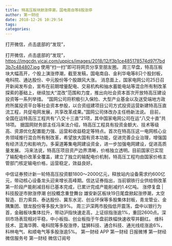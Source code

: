 ```yaml
---
title: 特高压板块掀涨停潮，国电南自等8股涨停
author: 第一财经
date: 2018-12-26 10:29:54
tags: 
categories: 
---
```

打开微信，点击底部的“发现”，
<!-- more -->
打开微信，点击底部的“发现”，
https://imgcdn.yicai.com/uppics/images/2018/12/f3b1ce485178574d97f7bd3b7c484807.jpg
使用“扫一扫”即可将网页分享至朋友圈。
周三早盘，特高压板块大幅高开，个股上演涨停潮，截至发稿，国电南自、金利华电等8只个股封板，电科院、通达股份、中元股份等个股跟风大涨。
消息面上，国家电网公司25日召开新闻发布会，宣布在前期增量配电、交易机构和抽水蓄能电站等混合所有制改革探索的基础上，继续加大“混改”范围和力度，推出向社会资本首次开放特高压建设投资等一系列举措。
“国网公司将积极引入保险、大型产业基金以及送受端地方政府所属投资平台等社会资本参股，以合资组建项目公司方式投资运营新建特高压直流工程，共促电网发展，共享改革成果。”国网公司体改办主任杨新法说。
目前，全国在运特高压工程共有“八交十三直”21项，其中国家电网公司在运“八交十直”共18项。
据国网财务部主任冯来法介绍，特高压工程具有投资金额大、技术等级高、资源优化配置能力强、运营和收益稳定等特点。首次在特高压这一电网核心业务领域推行混合所有制改革，希望放大国有资本功能，促进完善企业治理，增强国有经济活力和影响力。多渠道筹集电网建设资金，进一步加强电网建设，促进高质量发展。
冯来法说，特高压项目资产边界清晰，价格独立透明。目前国家已实现了输配电价改革全覆盖，建立了独立的输配电价机制，特高压工程均由国家价格主管部门核定输电价格，运营稳定，效益良好。
 
 
中信证券预计新一轮特高压投资额1800～2000亿元，释放站内设备需求约600亿元，带动核心设备龙头迎来增长高峰期。信达证券指出，当前钢铁行业供给侧改革第一阶段产能削减目标已基本完成，已累计完成产能削减约1.4亿吨。
涨停复盘 | 科技股逆市掀涨停潮 创投概念重登舞台
雄安新区板块19日尾盘掀起涨停潮，太空智造、巨力索具、泰达股份、冀东水泥、创业环保等多股集体封板，青龙管业、金隅集团、银龙股份等多股大涨9%。
周三沪深两市股指低开震荡，盘中以银行为首，金融板块集体拉升，带动沪指快速走高，上证综指涨逾1%，重回2600点。深圳市场表现相对平稳，中小板指、创业板指于午盘前跌幅快速收窄并翻红。
维科技术、蓝海华腾、电科院等多股涨停，猛狮科技、通合科技、通光线缆涨逾6%，科林电气、和顺电气等多股涨逾5%。
第一财经
APP
第一财经
日报微博
第一财经
微信服务号
第一财经
微信订阅号
